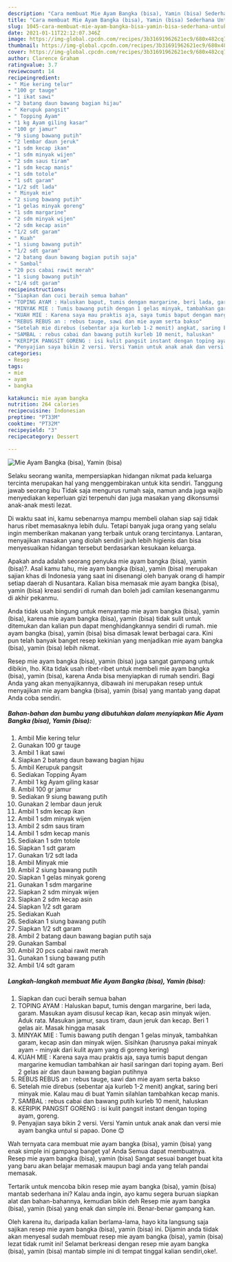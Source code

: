 ```yaml
---
description: "Cara membuat Mie Ayam Bangka (bisa), Yamin (bisa) Sederhana Untuk Jualan"
title: "Cara membuat Mie Ayam Bangka (bisa), Yamin (bisa) Sederhana Untuk Jualan"
slug: 1045-cara-membuat-mie-ayam-bangka-bisa-yamin-bisa-sederhana-untuk-jualan
date: 2021-01-11T22:12:07.346Z
image: https://img-global.cpcdn.com/recipes/3b31691962621ec9/680x482cq70/mie-ayam-bangka-bisa-yamin-bisa-foto-resep-utama.jpg
thumbnail: https://img-global.cpcdn.com/recipes/3b31691962621ec9/680x482cq70/mie-ayam-bangka-bisa-yamin-bisa-foto-resep-utama.jpg
cover: https://img-global.cpcdn.com/recipes/3b31691962621ec9/680x482cq70/mie-ayam-bangka-bisa-yamin-bisa-foto-resep-utama.jpg
author: Clarence Graham
ratingvalue: 3.7
reviewcount: 14
recipeingredient:
- " Mie kering telur"
- "100 gr tauge"
- "1 ikat sawi"
- "2 batang daun bawang bagian hijau"
- " Kerupuk pangsit"
- " Topping Ayam"
- "1 kg Ayam giling kasar"
- "100 gr jamur"
- "9 siung bawang putih"
- "2 lembar daun jeruk"
- "1 sdm kecap ikan"
- "1 sdm minyak wijen"
- "2 sdm saus tiram"
- "1 sdm kecap manis"
- "1 sdm totole"
- "1 sdt garam"
- "1/2 sdt lada"
- " Minyak mie"
- "2 siung bawang putih"
- "1 gelas minyak goreng"
- "1 sdm margarine"
- "2 sdm minyak wijen"
- "2 sdm kecap asin"
- "1/2 sdt garam"
- " Kuah"
- "1 siung bawang putih"
- "1/2 sdt garam"
- "2 batang daun bawang bagian putih saja"
- " Sambal"
- "20 pcs cabai rawit merah"
- "1 siung bawang putih"
- "1/4 sdt garam"
recipeinstructions:
- "Siapkan dan cuci beraih semua bahan"
- "TOPING AYAM : Haluskan baput, tumis dengan margarine, beri lada, garam. Masukan ayam disusul kecap ikan, kecap asin minyak wijen. Aduk rata. Masukan jamur, saus tiram, daun jeruk dan kecap. Beri 1 gelas air. Masak hingga masak"
- "MINYAK MIE : Tumis bawang putih dengan 1 gelas minyak, tambahkan garam, kecap asin dan minyak wijen. Sisihkan (harusnya pakai minyak ayam - minyak dari kulit ayam yang di goreng kering)"
- "KUAH MIE : Karena saya mau praktis aja, saya tumis baput dengan margarine kemudian tambahkan air hasil saringan dari toping ayam. Beri 2 gelas air dan daun bawang bagian putihnya"
- "REBUS REBUS an : rebus tauge, sawi dan mie ayam serta bakso"
- "Setelah mie direbus (sebentar aja kurleb 1-2 menit) angkat, saring beri minyak mie. Kalau mau di buat Yamin silahlan tambahkan kecap manis."
- "SAMBAL : rebus cabai dan bawang putih kurleb 10 menit, haluskan"
- "KERIPIK PANGSIT GORENG : isi kulit pangsit instant dengan toping ayam, goreng."
- "Penyajian saya bikin 2 versi. Versi Yamin untuk anak anak dan versi mie ayam bangka untul si papao. Done 😊"
categories:
- Resep
tags:
- mie
- ayam
- bangka

katakunci: mie ayam bangka 
nutrition: 264 calories
recipecuisine: Indonesian
preptime: "PT33M"
cooktime: "PT32M"
recipeyield: "3"
recipecategory: Dessert

---
```



![Mie Ayam Bangka (bisa), Yamin (bisa)](https://img-global.cpcdn.com/recipes/3b31691962621ec9/680x482cq70/mie-ayam-bangka-bisa-yamin-bisa-foto-resep-utama.jpg)

Selaku seorang wanita, mempersiapkan hidangan nikmat pada keluarga tercinta merupakan hal yang menggembirakan untuk kita sendiri. Tanggung jawab seorang ibu Tidak saja mengurus rumah saja, namun anda juga wajib menyediakan keperluan gizi terpenuhi dan juga masakan yang dikonsumsi anak-anak mesti lezat.

Di waktu  saat ini, kamu sebenarnya mampu membeli olahan siap saji tidak harus ribet memasaknya lebih dulu. Tetapi banyak juga orang yang selalu ingin memberikan makanan yang terbaik untuk orang tercintanya. Lantaran, menyajikan masakan yang diolah sendiri jauh lebih higienis dan bisa menyesuaikan hidangan tersebut berdasarkan kesukaan keluarga. 



Apakah anda adalah seorang penyuka mie ayam bangka (bisa), yamin (bisa)?. Asal kamu tahu, mie ayam bangka (bisa), yamin (bisa) merupakan sajian khas di Indonesia yang saat ini disenangi oleh banyak orang di hampir setiap daerah di Nusantara. Kalian bisa memasak mie ayam bangka (bisa), yamin (bisa) kreasi sendiri di rumah dan boleh jadi camilan kesenanganmu di akhir pekanmu.

Anda tidak usah bingung untuk menyantap mie ayam bangka (bisa), yamin (bisa), karena mie ayam bangka (bisa), yamin (bisa) tidak sulit untuk ditemukan dan kalian pun dapat menghidangkannya sendiri di rumah. mie ayam bangka (bisa), yamin (bisa) bisa dimasak lewat berbagai cara. Kini pun telah banyak banget resep kekinian yang menjadikan mie ayam bangka (bisa), yamin (bisa) lebih nikmat.

Resep mie ayam bangka (bisa), yamin (bisa) juga sangat gampang untuk dibikin, lho. Kita tidak usah ribet-ribet untuk membeli mie ayam bangka (bisa), yamin (bisa), karena Anda bisa menyiapkan di rumah sendiri. Bagi Anda yang akan menyajikannya, dibawah ini merupakan resep untuk menyajikan mie ayam bangka (bisa), yamin (bisa) yang mantab yang dapat Anda coba sendiri.

<!--inarticleads1-->

##### Bahan-bahan dan bumbu yang dibutuhkan dalam menyiapkan Mie Ayam Bangka (bisa), Yamin (bisa):

1. Ambil  Mie kering telur
1. Gunakan 100 gr tauge
1. Ambil 1 ikat sawi
1. Siapkan 2 batang daun bawang bagian hijau
1. Ambil  Kerupuk pangsit
1. Sediakan  Topping Ayam
1. Ambil 1 kg Ayam giling kasar
1. Ambil 100 gr jamur
1. Sediakan 9 siung bawang putih
1. Gunakan 2 lembar daun jeruk
1. Ambil 1 sdm kecap ikan
1. Ambil 1 sdm minyak wijen
1. Ambil 2 sdm saus tiram
1. Ambil 1 sdm kecap manis
1. Sediakan 1 sdm totole
1. Siapkan 1 sdt garam
1. Gunakan 1/2 sdt lada
1. Ambil  Minyak mie
1. Ambil 2 siung bawang putih
1. Siapkan 1 gelas minyak goreng
1. Gunakan 1 sdm margarine
1. Siapkan 2 sdm minyak wijen
1. Siapkan 2 sdm kecap asin
1. Siapkan 1/2 sdt garam
1. Sediakan  Kuah
1. Sediakan 1 siung bawang putih
1. Siapkan 1/2 sdt garam
1. Ambil 2 batang daun bawang bagian putih saja
1. Gunakan  Sambal
1. Ambil 20 pcs cabai rawit merah
1. Gunakan 1 siung bawang putih
1. Ambil 1/4 sdt garam




<!--inarticleads2-->

##### Langkah-langkah membuat Mie Ayam Bangka (bisa), Yamin (bisa):

1. Siapkan dan cuci beraih semua bahan
1. TOPING AYAM : Haluskan baput, tumis dengan margarine, beri lada, garam. Masukan ayam disusul kecap ikan, kecap asin minyak wijen. Aduk rata. Masukan jamur, saus tiram, daun jeruk dan kecap. Beri 1 gelas air. Masak hingga masak
1. MINYAK MIE : Tumis bawang putih dengan 1 gelas minyak, tambahkan garam, kecap asin dan minyak wijen. Sisihkan (harusnya pakai minyak ayam - minyak dari kulit ayam yang di goreng kering)
1. KUAH MIE : Karena saya mau praktis aja, saya tumis baput dengan margarine kemudian tambahkan air hasil saringan dari toping ayam. Beri 2 gelas air dan daun bawang bagian putihnya
1. REBUS REBUS an : rebus tauge, sawi dan mie ayam serta bakso
1. Setelah mie direbus (sebentar aja kurleb 1-2 menit) angkat, saring beri minyak mie. Kalau mau di buat Yamin silahlan tambahkan kecap manis.
1. SAMBAL : rebus cabai dan bawang putih kurleb 10 menit, haluskan
1. KERIPIK PANGSIT GORENG : isi kulit pangsit instant dengan toping ayam, goreng.
1. Penyajian saya bikin 2 versi. Versi Yamin untuk anak anak dan versi mie ayam bangka untul si papao. Done 😊




Wah ternyata cara membuat mie ayam bangka (bisa), yamin (bisa) yang enak simple ini gampang banget ya! Anda Semua dapat membuatnya. Resep mie ayam bangka (bisa), yamin (bisa) Sangat sesuai banget buat kita yang baru akan belajar memasak maupun bagi anda yang telah pandai memasak.

Tertarik untuk mencoba bikin resep mie ayam bangka (bisa), yamin (bisa) mantab sederhana ini? Kalau anda ingin, ayo kamu segera buruan siapkan alat dan bahan-bahannya, kemudian bikin deh Resep mie ayam bangka (bisa), yamin (bisa) yang enak dan simple ini. Benar-benar gampang kan. 

Oleh karena itu, daripada kalian berlama-lama, hayo kita langsung saja sajikan resep mie ayam bangka (bisa), yamin (bisa) ini. Dijamin anda tiidak akan menyesal sudah membuat resep mie ayam bangka (bisa), yamin (bisa) lezat tidak rumit ini! Selamat berkreasi dengan resep mie ayam bangka (bisa), yamin (bisa) mantab simple ini di tempat tinggal kalian sendiri,oke!.

